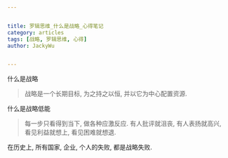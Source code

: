 ```yaml
---


title: 罗辑思维_什么是战略_心得笔记
category: articles
tags: [战略, 罗辑思维, 心得]
author: JackyWu


---
```


什么是战略

> 战略是一个长期目标, 为之持之以恒, 并以它为中心配置资源.

什么是战略低能

> 每一步只看得到当下, 做各种应激反应. 有人批评就沮丧, 有人表扬就高兴, 看见利益就想上, 看见困难就想退.

在历史上, 所有国家, 企业, 个人的失败, 都是战略失败.

